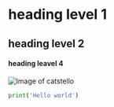 # heading level 1
## heading level 2
#### heading leavel 4

![Image of catstello](https://octodex.github.com/images/catstello.png)

``` python
print('Hello world')
```
